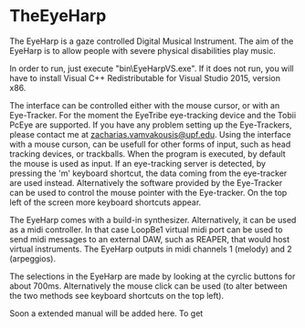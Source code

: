 # TheEyeHarp
The EyeHarp is a gaze controlled Digital Musical Instrument. The aim of the EyeHarp is to allow people with severe physical disabilities play music. 

In order to run, just execute "bin\EyeHarpVS.exe". If it does not run, you will have to install Visual C++ Redistributable for Visual Studio 2015, version x86.

The interface can be controlled either with the mouse cursor, or with an Eye-Tracker. For the moment the EyeTribe eye-tracking device and the Tobii PcEye are supported. If you have any problem setting up the Eye-Trackers, please contact me at zacharias.vamvakousis@upf.edu.
Using the interface with a mouse curson, can be usefull for other forms of input, such as head tracking devices, or trackballs. When the program is executed, by default the mouse is used as input. If an eye-tracking server is detected, by pressing the 'm' keyboard shortcut, the data coming from the eye-tracker are used instead. Alternatively the software provided by the Eye-Tracker can be used to control the mouse pointer with the Eye-tracker. On the top left of the screen more keyboard shortcuts appear.

The EyeHarp comes with a build-in synthesizer. Alternatively, it can be used as a midi controller. In that case LoopBe1 virtual midi port can be used to send midi messages to an external DAW, such as REAPER, that would host virtual instruments. The EyeHarp outputs in midi channels 1 (melody) and 2 (arpeggios).

The selections in the EyeHarp are made by looking at the cyrclic buttons for about 700ms. Alternatively the mouse click can be used (to alter between the two methods see keyboard shortcuts on the top left). 

Soon a extended manual will be added here. To get

